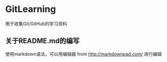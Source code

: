 # GitLearning
用于收集Git/GitHub的学习资料

## 关于README.md的编写
使用markdown语法，可以用编辑器 from http://markdownpad.com/ 进行编辑

